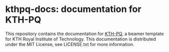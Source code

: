 # kthpq-docs: documentation for KTH-PQ

This repository contains the documentation for [KTH-PQ](https://github.com/th-rtyf-re/kthpq), a beamer template for KTH Royal Institute of Technology. This documentation is distributed under the MIT License, see LICENSE.txt for more information.
